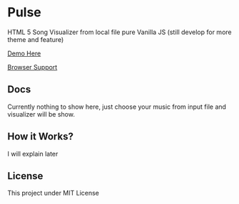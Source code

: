 # Pulse
HTML 5 Song Visualizer from local file pure Vanilla JS (still develop for more theme and feature)

[Demo Here](https://muhibbudins.github.io/Pulse/)

[Browser Support](http://caniuse.com/#feat=audio-api)

## Docs
Currently nothing to show here, just choose your music from input file and visualizer will be show.

## How it Works?
I will explain later

## License
This project under MIT License
